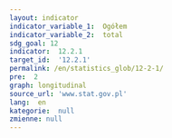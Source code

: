 ```yaml
---
layout: indicator
indicator_variable_1:  Ogółem
indicator_variable_2:  total
sdg_goal: 12
indicator:  12.2.1
target_id:  '12.2.1'
permalink: /en/statistics_glob/12-2-1/
pre:  2
graph: longitudinal
source_url: 'www.stat.gov.pl'
lang:  en
kategorie:  null
zmienne: null
---
```

